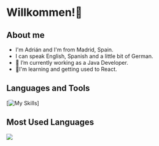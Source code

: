 # Willkommen!👋

## About me
- I'm Adrián and I'm from Madrid, Spain.
- I can speak English, Spanish and a little bit of German.
- 🔭 I’m currently working as a Java Developer.
- 🌱I'm learning and getting used to React.
 
## Languages and Tools
[![My Skills](https://skills.thijs.gg/icons?i=java,react,js,mysql,html,css,git,docker)]


## Most Used Languages
<img src="https://github-readme-stats.vercel.app/api/top-langs?username=adrianmartin-consuegraj&layout=compact"/>









<!-- 

<h2 align="center">About me</h2>


go to this website to add more icons:
https://reactjsexample.com/skill-icons-beautiful-skills-icons-for-your-github-readme/
-->





<!-- 
## Top Used Languages
![Top Langs](https://github-readme-stats.vercel.app/api/top-langs/?username=adrianmartin-consuegraj&theme=tokyonight)
-->

<!-- 
this line it's for the visitor counter
![](https://visitor-badge.laobi.icu/badge?page_id=CharalambosIoannou.adrianmartin-consuegraj)
-->

<!--
==========================================================
Ideas:
- 🔭 I’m currently working on ...
- 🌱 I’m currently learning ...
- 👯 I’m looking to collaborate on ...
- 🤔 I’m looking for help with ...
- 💬 Ask me about ...
- 📫 How to reach me: ...
- 😄 Pronouns: ...
- ⚡ Fun fact: ...
-->

